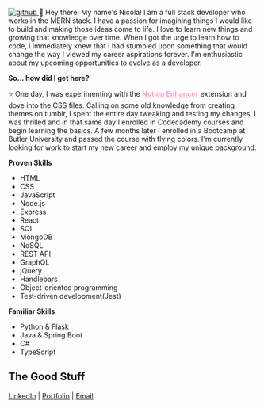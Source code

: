 [
![github](https://user-images.githubusercontent.com/86696492/205133081-cb5c8cb4-4922-4ce4-9e6a-9ca3e1c499ad.png)
](url)
👋 Hey there! My name's Nicola! I am a full stack developer who works in the MERN stack. I have a passion for imagining things I would like to build and making those ideas come to life. I love to learn new things and growing that knowledge over time. When I got the urge to learn how to code, I immediately knew that I had stumbled upon something that would change the way I viewed my career aspirations forever. I'm enthusiastic about my upcoming opportunities to evolve as a developer.

**So... how did I get here?**  

⭐️ One day, I was experimenting with the <a style="color: #FE9CD0; font-weight: bold;" href="https://notion-enhancer.github.io/">Notion Enhancer</a> extension and dove into the CSS files. Calling on some old knowledge from creating themes on tumblr, I spent the entire day tweaking and testing my changes. I was thrilled and in that same day I enrolled in Codecademy courses and begin learning the basics. A few months later I enrolled in a Bootcamp at Butler University and passed the course with flying colors. I'm currently looking for work to start my new career and employ my unique background.

**Proven Skills**
- HTML
- CSS
- JavaScript
- Node.js
- Express
- React
- SQL
- MongoDB
- NoSQL
-  REST API
-  GraphQL
-  jQuery
-  Handlebars
-  Object-oriented programming
-  Test-driven development(Jest)  
  
**Familiar Skills**
- Python & Flask
- Java & Spring Boot
- C#
- TypeScript

## The Good Stuff

  <a href="https://linkedin/in/nicolamarble">LinkedIn</a> | <a href="https://nicola-mu.vercel.app">Portfolio</a> | <a href="mailto:marblenicola@gmail.com">Email</a>

<!---
nicolalenee/nicolalenee is a ✨ special ✨ repository because its `README.md` (this file) appears on your GitHub profile.
You can click the Preview link to take a look at your changes.
--->

